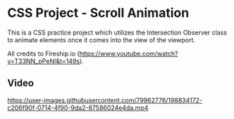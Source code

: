# CSS Project - Scroll Animation

This is a CSS practice project which utilizes the Intersection Observer class to animate elements once it comes into the view of the viewport.

All credits to Fireship.io (https://www.youtube.com/watch?v=T33NN_pPeNI&t=149s).

## Video

https://user-images.githubusercontent.com/79962776/198834172-c206f90f-0714-4f90-9da2-87586024e4da.mp4
